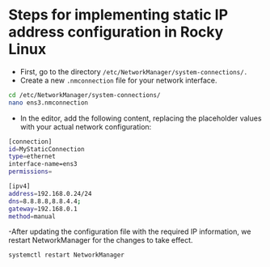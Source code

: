 # Steps for implementing static IP address configuration in Rocky Linux
- First, go to the directory `/etc/NetworkManager/system-connections/.`
- Create a new `.nmconnection` file for your network interface.
```bash
cd /etc/NetworkManager/system-connections/
nano ens3.nmconnection

```
- In the editor, add the following content, replacing the placeholder values with your actual network configuration:
```bash
[connection]
id=MyStaticConnection
type=ethernet
interface-name=ens3
permissions=

[ipv4]
address=192.168.0.24/24
dns=8.8.8.8,8.8.4.4;
gateway=192.168.0.1
method=manual
```
-After updating the configuration file with the required IP information, we restart NetworkManager for the changes to take effect.
```bash
systemctl restart NetworkManager

```